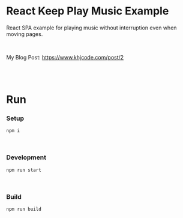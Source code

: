 # React Keep Play Music Example
React SPA example for playing music without interruption even when moving pages.

<br/>

My Blog Post: https://www.khjcode.com/post/2

<br/><br/>

# Run

### Setup
```
npm i
```

<br/>

### Development
```
npm run start
```

<br/>

### Build
```
npm run build
```
